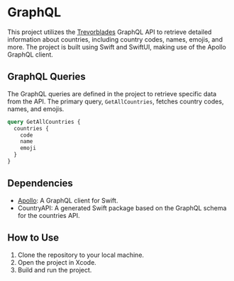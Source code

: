 # GraphQL

This project utilizes the [Trevorblades](https://countries.trevorblades.com/) GraphQL API to retrieve detailed information about countries, including country codes, names, emojis, and more. The project is built using Swift and SwiftUI, making use of the Apollo GraphQL client.

## GraphQL Queries

The GraphQL queries are defined in the project to retrieve specific data from the API. The primary query, `GetAllCountries`, fetches country codes, names, and emojis.

```graphql
query GetAllCountries {
  countries {
    code
    name
    emoji
  }
}
```

## Dependencies

- [Apollo](https://www.apollographql.com/docs/ios): A GraphQL client for Swift.
- CountryAPI: A generated Swift package based on the GraphQL schema for the countries API.

## How to Use

1. Clone the repository to your local machine.
2. Open the project in Xcode.
3. Build and run the project.
